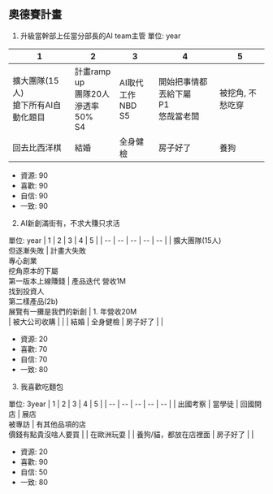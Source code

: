 ## 奧德賽計畫

1. 升級當幹部上任當分部長的AI team主管
單位: year

| 1 | 2 |  3 | 4 | 5 |
| -- | -- | -- | -- | -- |
| 擴大團隊(15人) <br> 搶下所有AI自動化題目 | 計畫ramp up <br> 團隊20人 <br> 滲透率50% <br> S4 | AI取代工作 <br> NBD <br> S5 | 開始把事情都丟給下屬 <br> P1 <br> 悠哉當老闆 | 被挖角, 不愁吃穿 |
| 回去比西洋棋 | 結婚 | 全身健檢 | 房子好了 | 養狗 |

* 資源: 90
* 喜歡: 90
* 自信: 90
* 一致: 90

2. AI新創滿街有，不求大賺只求活

單位: year
| 1 | 2 | 3 | 4 | 5 |
| -- | -- | -- | -- | -- |
| 擴大團隊(15人) <br> 但逐漸失敗 | 計畫大失敗 <br> 專心創業 <br> 挖角原本的下屬 <br> 第一版本上線賺錢 | 產品迭代 營收1M <br> 找到投資人 <br> 第二樣產品(2b) <br> 展覽有一攤是我們的新創 | 1. 年營收20M <br> | 被大公司收購 |
| | 結婚 | 全身健檢 | 房子好了 |  |  

* 資源: 20
* 喜歡: 70
* 自信: 70
* 一致: 80

3. 我喜歡吃麵包

單位: 3year
| 1 | 2 | 3 | 4 | 5 |
| -- | -- | -- | -- | -- |
| 出國考察 | 當學徒 | 回國開店 | 展店 <br> 被專訪 | 有其他品項的店 <br> 價錢有點貴沒啥人要買 | 
| 在歐洲玩耍 |  | 養狗/貓，都放在店裡面 | 房子好了 |  | 

* 資源: 20
* 喜歡: 90
* 自信: 50
* 一致: 80